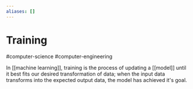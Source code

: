 ```yaml
---
aliases: []
---
```

# Training
#computer-science #computer-engineering 

In [[machine learning]], training is the process of updating a [[model]] until it best fits our desired transformation of data; when the input data transforms into the expected output data, the model has achieved it's goal.